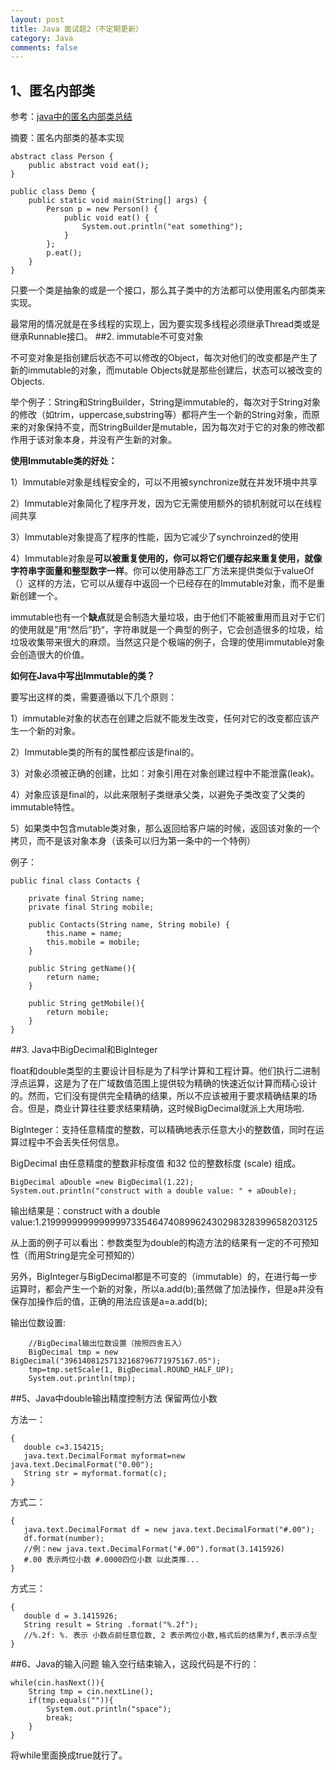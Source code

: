 ```yaml
---
layout: post
title: Java 面试题2（不定期更新）
category: Java
comments: false
---
```

## 1、匿名内部类
参考：[java中的匿名内部类总结](http://www.cnblogs.com/nerxious/archive/2013/01/25/2876489.html)

摘要：匿名内部类的基本实现

	abstract class Person {
	    public abstract void eat();
	}
	 
	public class Demo {
	    public static void main(String[] args) {
	        Person p = new Person() {
	            public void eat() {
	                System.out.println("eat something");
	            }
	        };
	        p.eat();
	    }
	}

只要一个类是抽象的或是一个接口，那么其子类中的方法都可以使用匿名内部类来实现。

最常用的情况就是在多线程的实现上，因为要实现多线程必须继承Thread类或是继承Runnable接口。
##2. immutable不可变对象

不可变对象是指创建后状态不可以修改的Object，每次对他们的改变都是产生了新的immutable的对象，而mutable Objects就是那些创建后，状态可以被改变的Objects.

举个例子：String和StringBuilder，String是immutable的，每次对于String对象的修改（如trim，uppercase,substring等）都将产生一个新的String对象，而原来的对象保持不变，而StringBuilder是mutable，因为每次对于它的对象的修改都作用于该对象本身，并没有产生新的对象。

**使用Immutable类的好处：**

1）Immutable对象是线程安全的，可以不用被synchronize就在并发环境中共享

2）Immutable对象简化了程序开发，因为它无需使用额外的锁机制就可以在线程间共享

3）Immutable对象提高了程序的性能，因为它减少了synchroinzed的使用

4）Immutable对象是**可以被重复使用的，你可以将它们缓存起来重复使用，就像字符串字面量和整型数字一样**。你可以使用静态工厂方法来提供类似于valueOf（）这样的方法，它可以从缓存中返回一个已经存在的Immutable对象，而不是重新创建一个。

immutable也有一个**缺点**就是会制造大量垃圾，由于他们不能被重用而且对于它们的使用就是”用“然后”扔“，字符串就是一个典型的例子，它会创造很多的垃圾，给垃圾收集带来很大的麻烦。当然这只是个极端的例子，合理的使用immutable对象会创造很大的价值。

**如何在Java中写出Immutable的类？** 

要写出这样的类，需要遵循以下几个原则：

1）immutable对象的状态在创建之后就不能发生改变，任何对它的改变都应该产生一个新的对象。

2）Immutable类的所有的属性都应该是final的。

3）对象必须被正确的创建，比如：对象引用在对象创建过程中不能泄露(leak)。

4）对象应该是final的，以此来限制子类继承父类，以避免子类改变了父类的immutable特性。

5）如果类中包含mutable类对象，那么返回给客户端的时候，返回该对象的一个拷贝，而不是该对象本身（该条可以归为第一条中的一个特例）

例子：

	public final class Contacts {
	 
	    private final String name;
	    private final String mobile;
	 
	    public Contacts(String name, String mobile) {
	        this.name = name;
	        this.mobile = mobile;
	    }
	   
	    public String getName(){
	        return name;
	    }
	   
	    public String getMobile(){
	        return mobile;
	    }
	}

##3. Java中BigDecimal和BigInteger

float和double类型的主要设计目标是为了科学计算和工程计算。他们执行二进制浮点运算，这是为了在广域数值范围上提供较为精确的快速近似计算而精心设计的。然而，它们没有提供完全精确的结果，所以不应该被用于要求精确结果的场合。但是，商业计算往往要求结果精确，这时候BigDecimal就派上大用场啦.

BigInteger：支持任意精度的整数，可以精确地表示任意大小的整数值，同时在运算过程中不会丢失任何信息。

BigDecimal 由任意精度的整数非标度值 和32 位的整数标度 (scale) 组成。

	BigDecimal aDouble =new BigDecimal(1.22);
	System.out.println("construct with a double value: " + aDouble);

输出结果是：construct with a double value:1.2199999999999999733546474089962430298328399658203125

从上面的例子可以看出：参数类型为double的构造方法的结果有一定的不可预知性（而用String是完全可预知的）

另外，BigInteger与BigDecimal都是不可变的（immutable）的，在进行每一步运算时，都会产生一个新的对象，所以a.add(b);虽然做了加法操作，但是a并没有保存加操作后的值，正确的用法应该是a=a.add(b);

输出位数设置:

		//BigDecimal输出位数设置（按照四舍五入）
		BigDecimal tmp = new BigDecimal("39614081257132168796771975167.05");
		tmp=tmp.setScale(1, BigDecimal.ROUND_HALF_UP);
		System.out.println(tmp);

##5、Java中double输出精度控制方法
保留两位小数

方法一：

	{
	   double c=3.154215;
	   java.text.DecimalFormat myformat=new java.text.DecimalFormat("0.00");
	   String str = myformat.format(c);    
	}

方式二：

	{
	   java.text.DecimalFormat df = new java.text.DecimalFormat("#.00"); 
	   df.format(number);
	   //例：new java.text.DecimalFormat("#.00").format(3.1415926)
	   #.00 表示两位小数 #.0000四位小数 以此类推...
	}

方式三：

	{
	   double d = 3.1415926;
	   String result = String .format("%.2f");
	   //%.2f: %. 表示 小数点前任意位数, 2 表示两位小数,格式后的结果为f,表示浮点型
	}
##6、Java的输入问题
输入空行结束输入，这段代码是不行的：

	while(cin.hasNext()){
		String tmp = cin.nextLine();			
		if(tmp.equals("")){
			System.out.println("space");
			break;
		}
	}

将while里面换成true就行了。